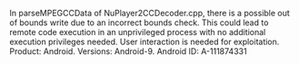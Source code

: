 In parseMPEGCCData of NuPlayer2CCDecoder.cpp, there is a possible out of bounds write due to an incorrect bounds check. This could lead to remote code execution in an unprivileged process with no additional execution privileges needed. User interaction is needed for exploitation. Product: Android. Versions: Android-9. Android ID: A-111874331